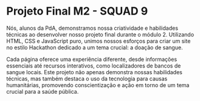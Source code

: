<h1>Projeto Final M2 - SQUAD 9</h1>

Nós, alunos da PdA, demonstramos nossa criatividade e habilidades técnicas ao desenvolver nosso projeto final durante o módulo 2. 
Utilizando HTML, CSS e JavaScript puro, unimos nossos esforços para criar um site no estilo Hackathon dedicado a um tema crucial: a doação de sangue.

 Cada página oferece uma experiência diferente, desde informações essenciais até recursos interativos, como localizadores de bancos de sangue locais. 
 Este projeto não apenas demonstra nossas habilidades técnicas, mas também destaca o uso da tecnologia para causas humanitárias, promovendo conscientização e 
 ação em torno de um tema crucial para a saúde pública.
